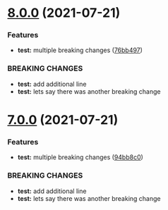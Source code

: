 # [8.0.0](https://github.com/AllanGuigou/semantic-release-playground/compare/v7.0.0...v8.0.0) (2021-07-21)


### Features

* **test:** multiple breaking changes ([76bb497](https://github.com/AllanGuigou/semantic-release-playground/commit/76bb49766ce7263f3dd3b7f85f2ca024e1b85294))


### BREAKING CHANGES

* **test:** add additional line
* **test:** lets say there was another breaking change

# [7.0.0](https://github.com/AllanGuigou/semantic-release-playground/compare/v6.0.0...v7.0.0) (2021-07-21)


### Features

* **test:** multiple breaking changes ([94bb8c0](https://github.com/AllanGuigou/semantic-release-playground/commit/94bb8c0a0bd084b7ce54ffa7ef712d1e2ed56590))


### BREAKING CHANGES

* **test:** add additional line
* **test:** lets say there was another breaking change
